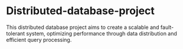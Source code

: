 # Distributed-database-project
This distributed database project aims to create a scalable and fault-tolerant system, optimizing performance through data distribution and efficient query processing. 
